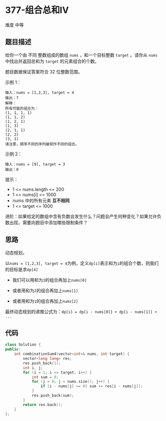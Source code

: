 # 377-组合总和IV

难度 中等



## 题目描述

给你一个由 不同 整数组成的数组 `nums` ，和一个目标整数 `target` 。请你从 `nums` 中找出并返回总和为 `target` 的元素组合的个数。

题目数据保证答案符合 32 位整数范围。

示例 1：
```
输入：nums = [1,2,3], target = 4
输出：7
解释：
所有可能的组合为：
(1, 1, 1, 1)
(1, 1, 2)
(1, 2, 1)
(1, 3)
(2, 1, 1)
(2, 2)
(3, 1)
请注意，顺序不同的序列被视作不同的组合。
```
示例 2：
```
输入：nums = [9], target = 3
输出：0
```

提示：

- 1 <= nums.length <= 200
- 1 <= nums[i] <= 1000
- nums 中的所有元素 **互不相同**
- 1 <= target <= 1000


进阶：如果给定的数组中含有负数会发生什么？问题会产生何种变化？如果允许负数出现，需要向题目中添加哪些限制条件？



## 思路

动态规划。

以`nums = [1,2,3], target = 4`为例，定义`dp[i]`表示和为`i`的组合个数，则我们的目标是求`dp[4]`

- 我们可以用和为`3`的组合再加上`nums[0]`

- 或者用和为`2`的组合再加上`nums[1]`

- 或者用和为`1`的组合再加上`nums[2]`

最终动态规划的递推公式为：`dp[i] = dp[i - nums[0]] + dp[i - nums[1]] + ...`



## 代码

```c++
class Solution {
public:
    int combinationSum4(vector<int>& nums, int target) {
        vector<long long> res;
        res.push_back(1);
        int i, j;
        for (i = 1; i <= target; i++) {
            int sum = 0;
            for (j = 0; j < nums.size(); j++) {
                if (i - nums[j] >= 0) sum += res[i - nums[j]]; 
            }
            res.push_back(sum);
        }
        return res.back();
    }
};
```

